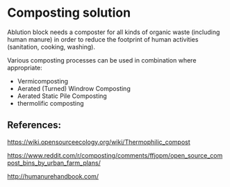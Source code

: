 # Composting solution 

Ablution block needs a composter for all kinds of organic waste (including human manure) in order to reduce the footprint of human activities (sanitation, cooking, washing).  

Various composting processes can be used in combination where appropriate: 

* Vermicomposting
* Aerated (Turned) Windrow Composting
* Aerated Static Pile Composting
* thermolific composting



## References: 

https://wiki.opensourceecology.org/wiki/Thermophilic_compost 

https://www.reddit.com/r/composting/comments/ffjopm/open_source_compost_bins_by_urban_farm_plans/

http://humanurehandbook.com/
